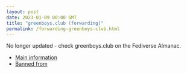 ```yaml
---
layout: post
date: 2023-01-09 00:00 GMT
title: "greenboys.club (forwarding)"
permalink: /forwarding-greenboys-club.html
---
```


No longer updated - check greenboys.club on the Fediverse Almanac.

* [Main information](https://www.fediversealmanac.com/api/v1/instances/greenboys.club)
* [Banned from](https://www.fediversealmanac.com/api/v1/instances/greenboys.club/banned_from)

